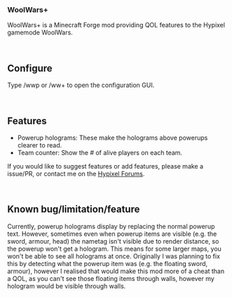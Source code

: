 ### WoolWars+

WoolWars+ is a Minecraft Forge mod providing QOL features to the Hypixel gamemode WoolWars.

<br>

## Configure
Type /wwp or /ww+ to open the configuration GUI.

<br>

## Features
 - Powerup holograms: These make the holograms above powerups clearer to read.
 - Team counter: Show the # of alive players on each team.

If you would like to suggest features or add features, please make a issue/PR, or contact me on the [Hypixel Forums](https://hypixel.net/members/mqlvin.3477231/).

<br>

## Known bug/limitation/feature
Currently, powerup holograms display by replacing the normal powerup text. However, sometimes even when powerup items are visible (e.g. the sword, armour, head) the nametag isn't visible due to render distance, so the powerup won't get a hologram. This means for some larger maps, you won't be able to see all holograms at once.
Originally I was planning to fix this by detecting what the powerup item was (e.g. the floating sword, armour), however I realised that would make this mod more of a cheat than a QOL, as you can't see those floating items through walls, however my hologram would be visible through walls.
